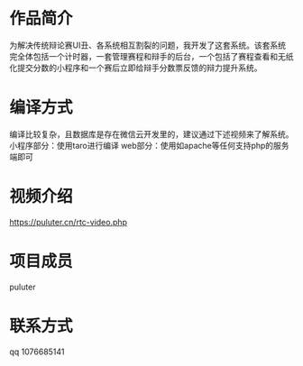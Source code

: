 
# 作品简介

为解决传统辩论赛UI丑、各系统相互割裂的问题，我开发了这套系统。该套系统完全体包括一个计时器，一套管理赛程和辩手的后台，一个包括了赛程查看和无纸化提交分数的小程序和一个赛后立即给辩手分数票反馈的辩力提升系统。

# 编译方式

编译比较复杂，且数据库是存在微信云开发里的，建议通过下述视频来了解系统。
小程序部分：使用taro进行编译
web部分：使用如apache等任何支持php的服务端即可

# 视频介绍

https://puluter.cn/rtc-video.php

# 项目成员

puluter

# 联系方式
qq 1076685141